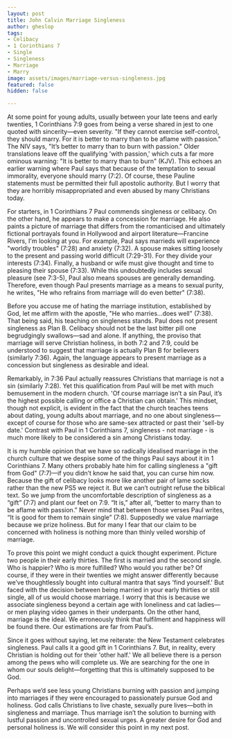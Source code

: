 ```yaml
---
layout: post
title: John Calvin Marriage Singleness
author: gheslop
tags:
- Celibacy
- 1 Corinthians 7
- Single
- Singleness
- Marriage
- Marry
image: assets/images/marriage-versus-singleness.jpg
featured: false
hidden: false

---
```

At some point for young adults, usually between your late teens and early twenties, 1 Corinthians 7:9 goes from being a verse shared in jest to one quoted with sincerity—even severity. "If they cannot exercise self-control, they should marry. For it is better to marry than to be aflame with passion." The NIV says, "It’s better to marry than to burn with passion." Older translations leave off the qualifying 'with passion,' which cuts a far more ominous warning: "It is better to marry than to burn" (KJV). This echoes an earlier warning where Paul says that because of the temptation to sexual immorality, everyone should marry (7:2). Of course, these Pauline statements must be permitted their full apostolic authority. But I worry that they are horribly misappropriated and even abused by many Christians today.

For starters, in 1 Corinthians 7 Paul commends singleness or celibacy. On the other hand, he appears to make a concession for marriage. He also paints a picture of marriage that differs from the romanticised and ultimately fictional portrayals found in Hollywood and airport literature—Francine Rivers, I'm looking at you. For example, Paul says marrieds will experience "worldly troubles" (7:28) and anxiety (7:32). A spouse makes sitting loosely to the present and passing world difficult (7:29-31). For they divide your interests (7:34). Finally, a husband or wife must give thought and time to pleasing their spouse (7:33). While this undoubtedly includes sexual pleasure (see 7:3-5), Paul also means spouses are generally demanding. Therefore, even though Paul presents marriage as a means to sexual purity, he writes, "He who refrains from marriage will do even better" (7:38).

Before you accuse me of hating the marriage institution, established by God, let me affirm with the apostle, "He who marries…does well" (7:38). That being said, his teaching on singleness stands. Paul does not present singleness as Plan B. Celibacy should not be the last bitter pill one begrudgingly swallows—sad and alone. If anything, the proviso that marriage will serve Christian holiness, in both 7:2 and 7:9, could be understood to suggest that marriage is actually Plan B for believers (similarly 7:36). Again, the language appears to present marriage as a concession but singleness as desirable and ideal.

Remarkably, in 7:36 Paul actually reassures Christians that marriage is not a sin (similarly 7:28). Yet this qualification from Paul will be met with much bemusement in the modern church. 'Of course marriage isn’t a sin Paul, it’s the highest possible calling or office a Christian can obtain.' This mindset, though not explicit, is evident in the fact that the church teaches teens about dating, young adults about marriage, and no one about singleness—except of course for those who are same-sex attracted or past their 'sell-by date.' Contrast with Paul in 1 Corinthians 7, singleness - not marriage - is much more likely to be considered a sin among Christians today.

It is my humble opinion that we have so radically idealised marriage in the church culture that we despise some of the things Paul says about it in 1 Corinthians 7. Many others probably hate him for calling singleness a "gift from God" (7:7)—if you didn’t know he said that, you can curse him now. Because the gift of celibacy looks more like another pair of lame socks rather than the new PS5 we reject it. But we can’t outright refuse the biblical text. So we jump from the uncomfortable description of singleness as a “gift” (7:7) and plant our feet on 7:9. “It is,” after all, “better to marry than to be aflame with passion.” Never mind that between those verses Paul writes, “It is good for them to remain single” (7:8). Supposedly we value marriage because we prize holiness. But for many I fear that our claim to be concerned with holiness is nothing more than thinly veiled worship of marriage.

To prove this point we might conduct a quick thought experiment. Picture two people in their early thirties. The first is married and the second single. Who is happier? Who is more fulfilled? Who would you rather be? Of course, if they were in their twenties we might answer differently because we’ve thoughtlessly bought into cultural mantra that says 'find yourself.' But faced with the decision between being married in your early thirties or still single, all of us would choose marriage. I worry that this is because we associate singleness beyond a certain age with loneliness and cat ladies—or men playing video games in their underpants. On the other hand, marriage is the ideal. We erroneously think that fulfilment and happiness will be found there. Our estimations are far from Paul’s.

Since it goes without saying, let me reiterate: the New Testament celebrates singleness. Paul calls it a good gift in 1 Corinthians 7. But, in reality, every Christian is holding out for their 'other half.' We all believe there is a person among the pews who will complete us. We are searching for the one in whom our souls delight—forgetting that this is ultimately supposed to be God.

Perhaps we’d see less young Christians burning with passion and jumping into marriages if they were encouraged to passionately pursue God and holiness. God calls Christians to live chaste, sexually pure lives—both in singleness and marriage. Thus marriage isn’t the solution to burning with lustful passion and uncontrolled sexual urges. A greater desire for God and personal holiness is. We will consider this point in my next post.